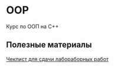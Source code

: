 # OOP
Курс по ООП на C++

## Полезные материалы
[Чеклист для сдачи лабораборных работ](/labs/checklist/README.md)